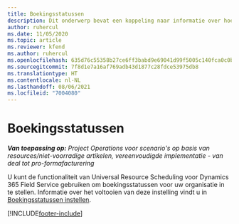 ```yaml
---
title: Boekingsstatussen
description: Dit onderwerp bevat een koppeling naar informatie over hoe u boekingsstatussen in Project Operations instelt.
author: ruhercul
ms.date: 11/05/2020
ms.topic: article
ms.reviewer: kfend
ms.author: ruhercul
ms.openlocfilehash: 635d76c55358b27ce6ff3babd9e69041d99f5005c140fca0c0bc28d7210ad168
ms.sourcegitcommit: 7f8d1e7a16af769adb43d1877c28fdce53975db8
ms.translationtype: HT
ms.contentlocale: nl-NL
ms.lasthandoff: 08/06/2021
ms.locfileid: "7004080"
---
```

# <a name="booking-statuses"></a>Boekingsstatussen

_**Van toepassing op:** Project Operations voor scenario's op basis van resources/niet-voorradige artikelen, vereenvoudigde implementatie - van deal tot pro-formafacturering_

U kunt de functionaliteit van Universal Resource Scheduling voor Dynamics 365 Field Service gebruiken om boekingsstatussen voor uw organisatie in te stellen. Informatie over het voltooien van deze instelling vindt u in [Boekingsstatussen instellen](/dynamics365/field-service/set-up-booking-statuses).


[!INCLUDE[footer-include](../includes/footer-banner.md)]